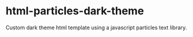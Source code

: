 # html-particles-dark-theme
Custom dark theme html template using a javascript particles text library.
